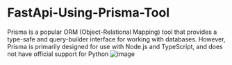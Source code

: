 # FastApi-Using-Prisma-Tool

Prisma is a popular ORM (Object-Relational Mapping) tool that provides a type-safe and query-builder interface for working with databases. However, Prisma is primarily designed for use with Node.js and TypeScript, and does not have official support for Python
![image](https://user-images.githubusercontent.com/61795935/236654256-298450db-adf8-4d0a-9436-b8258d596df4.png)

